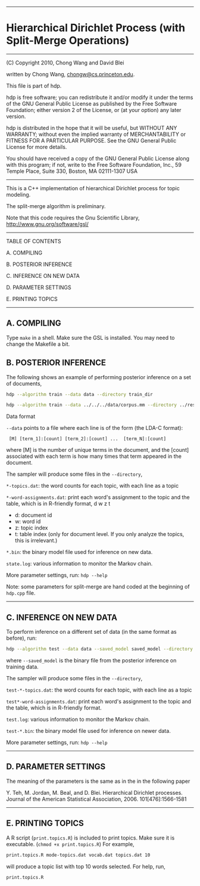 **********************************************************************
# Hierarchical Dirichlet Process (with Split-Merge Operations)
**********************************************************************

(C) Copyright 2010, Chong Wang and David Blei

written by Chong Wang, chongw@cs.princeton.edu.

This file is part of hdp.

hdp is free software; you can redistribute it and/or modify it under the terms
of the GNU General Public License as published by the Free Software Foundation;
either version 2 of the License, or (at your option) any later version.

hdp is distributed in the hope that it will be useful, but WITHOUT ANY WARRANTY;
without even the implied warranty of MERCHANTABILITY or FITNESS FOR A PARTICULAR
PURPOSE.  See the GNU General Public License for more details.

You should have received a copy of the GNU General Public License along with
this program; if not, write to the Free Software Foundation, Inc., 59 Temple
Place, Suite 330, Boston, MA 02111-1307 USA


-----------------------------------------------------------------------------------------

This is a C++ implementation of hierarchical Dirichlet process for topic modeling. 

The split-merge algorithm is preliminary.

Note that this code requires the Gnu Scientific Library, http://www.gnu.org/software/gsl/

-----------------------------------------------------------------------------------------


TABLE OF CONTENTS


A. COMPILING

B. POSTERIOR INFERENCE

C. INFERENCE ON NEW DATA

D. PARAMETER SETTINGS

E. PRINTING TOPICS

-----------------------------------------------------------------------------------------


## A. COMPILING

Type `make` in a shell. Make sure the GSL is installed. You may need to change
the Makefile a bit.


## B. POSTERIOR INFERENCE

The following shows an example of performing posterior inference on a set of documents,

```bash
hdp --algorithm train --data data --directory train_dir

hdp --algorithm train --data ../../../data/corpus.mm --directory ../results/ --save_lag -1 --random_seed 123 --max_iter 5000 --split_merge yes
```

Data format

`--data` points to a file where each line is of the form (the LDA-C format):

     [M] [term_1]:[count] [term_2]:[count] ...  [term_N]:[count]

where [M] is the number of unique terms in the document, and the
[count] associated with each term is how many times that term appeared
in the document. 

The sampler will produce some files in the `--directory`,

`*-topics.dat`: the word counts for each topic, with each line as a topic

`*-word-assignments.dat`: print each word's assignment to the topic and the table,
which is in R-friendly format,
d w z t

- d: document id
- w: word id
- z: topic index
- t: table index (only for document level. If you only analyze the topics, this is irrelevant.)

`*.bin`: the binary model file used for inference on new data.

`state.log`: various information to monitor the Markov chain.

More parameter settings, run:
`hdp --help`

Note: some parameters for split-merge are hand coded at the beginning of `hdp.cpp`
file.

-----------------------------------------------------------------------------------------

## C. INFERENCE ON NEW DATA

To perform inference on a different set of data (in the same format as before), run:

```bash
hdp --algorithm test --data data --saved_model saved_model --directory test_dir
```

where `--saved_model` is the binary file from the posterior inference on training data.
     
The sampler will produce some files in the `--directory`,

`test-*-topics.dat`: the word counts for each topic, with each line as a topic

`test*-word-assignments.dat`: print each word's assignment to the topic and the table,
which is in R-friendly format.

`test.log`: various information to monitor the Markov chain.

`test-*.bin`: the binary model file used for inference on newer data.

More parameter settings, run:
`hdp --help`

-----------------------------------------------------------------------------------------


## D. PARAMETER SETTINGS

The meaning of the parameters is the same as in the in the following paper

Y. Teh, M. Jordan, M. Beal, and D. Blei. Hierarchical Dirichlet processes.
Journal of the American Statistical Association, 2006. 101[476]:1566-1581

-----------------------------------------------------------------------------------------

## E. PRINTING TOPICS

A R script (`print.topics.R`) is included to print topics. Make sure it is
executable. (`chmod +x print.topics.R`) For example,

```bash
print.topics.R mode-topics.dat vocab.dat topics.dat 10
```

will produce a topic list with top 10 words selected. For help, run,

`print.topics.R`

